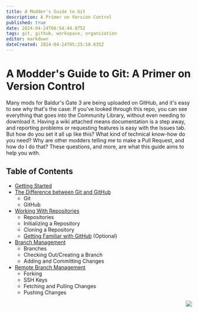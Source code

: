 ```yaml
---
title: A Modder's Guide to Git
description: A Primer on Version Control
published: true
date: 2024-04-24T06:54:44.075Z
tags: git, github, workspace, organization
editor: markdown
dateCreated: 2024-04-24T05:25:10.635Z
---
```


# A Modder's Guide to Git: A Primer on Version Control
Many mods for Baldur's Gate 3 are being uploaded on GitHub, and it's easy to see why that's the case: If you've looked through this repo, you can see everything that goes into the Community Library, without even needing to download it. Having a wiki attached means documentation is a step away, and reporting problems or requesting features is easy with the Issues tab. But how do you set it all up like this? What kind of technical know-how do you need? Why are other modders telling me to make a Pull Request, and how do I do that? These questions, and more, are what this guide aims to help you with.

## Table of Contents
- [Getting Started](/Tutorials/Tools/modders-guide-to-git/getting-started)
- [The Difference between Git and GitHub](/Tutorials/Tools/modders-guide-to-git/git-and-github)
   - Git
   - GitHub
- [Working With Repositories](/Tutorials/Tools/modders-guide-to-git/working-with-repositories)
   - Repositories
   - Initializing a Repository
   - Cloning a Repository
   - [Getting Familiar with GitHub](/Tutorials/Tools/modders-guide-to-git/getting-familiar-with-github) (Optional)
- [Branch Management](/Tutorials/Tools/modders-guide-to-git/branch-management)
   - Branches
   - Checking Out/Creating a Branch
   - Adding and Committing Changes
- [Remote Branch Management](/Tutorials/Tools/modders-guide-to-git/remote-branch-management)
   - Forking
   - SSH Keys
   - Fetching and Pulling Changes
   - Pushing Changes

<div align="right">
  
   [<img align="right" src="https://img.shields.io/badge/Next-Getting_Started-2ea44f?style=for-the-badge">](/Tutorials/Tools/modders-guide-to-git/getting-started)
</div>

